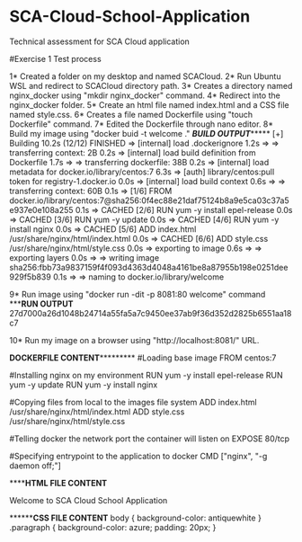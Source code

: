 # SCA-Cloud-School-Application
Technical assessment for SCA Cloud application

#Exercise 1 Test process

1* Created a folder on my desktop and named SCACloud.
2* Run Ubuntu WSL and redirect to SCACloud directory path.
3* Creates a directory named nginx_docker using "mkdir nginx_docker" command.
4* Redirect into the nginx_docker folder.
5* Create an html file named index.html and a CSS file named style.css.
6* Creates a file named Dockerfile using "touch Dockerfile" command.
7* Edited the Dockerfile through nano editor.
8* Build my image using "docker buid -t welcome ."
    *********BUILD OUTPUT**************
      [+] Building 10.2s (12/12) FINISHED
 => [internal] load .dockerignore                                                                 1.2s
 => => transferring context: 2B                                                                   0.2s
 => [internal] load build definition from Dockerfile                                              1.7s
 => => transferring dockerfile: 38B                                                               0.2s
 => [internal] load metadata for docker.io/library/centos:7                                       6.3s
 => [auth] library/centos:pull token for registry-1.docker.io                                     0.0s
 => [internal] load build context                                                                 0.6s
 => => transferring context: 60B                                                                  0.1s
 => [1/6] FROM docker.io/library/centos:7@sha256:0f4ec88e21daf75124b8a9e5ca03c37a5e937e0e108a255  0.1s
 => CACHED [2/6] RUN yum -y install epel-release                                                  0.0s
 => CACHED [3/6] RUN yum -y update                                                                0.0s
 => CACHED [4/6] RUN yum -y install nginx                                                         0.0s
 => CACHED [5/6] ADD index.html /usr/share/nginx/html/index.html                                  0.0s
 => CACHED [6/6] ADD style.css /usr/share/nginx/html/style.css                                    0.0s
 => exporting to image                                                                            0.6s
 => => exporting layers                                                                           0.0s
 => => writing image sha256:fbb73a9837159f4f093d4363d4048a4161be8a87955b198e0251dee929f5b839      0.1s
 => => naming to docker.io/library/welcome
 
 9* Run image using "docker run -dit -p 8081:80 welcome" command
   *************RUN OUTPUT**********
   27d7000a26d1048b24714a55fa5a7c9450ee37ab9f36d352d2825b6551aa18c7
   
10* Run my image on a browser using "http://localhost:8081/" URL.

**********DOCKERFILE CONTENT*******************
   #Loading base image
    FROM centos:7
    
   #Installing nginx on my environment
    RUN yum -y install epel-release
    RUN yum -y update
    RUN yum -y install nginx
    
   #Copying files from local to the images file system
    ADD index.html /usr/share/nginx/html/index.html
    ADD style.css /usr/share/nginx/html/style.css
    
   #Telling docker the network port the container will listen on
    EXPOSE 80/tcp

   #Specifying entrypoint to the application to docker
    CMD ["nginx", "-g daemon off;"]
    
  ****************HTML FILE CONTENT************
<!DOCTYPE html>
<html lang="en">
<head>
    <meta charset="UTF-8">
    <meta name="viewport" content="width=device-width, initial-scale=1.0">
	<link rel="stylesheet" type="text/css" href="style.css"/>
    <title>Welcome to SCA Cloud School Application</title>
</head>
<body>
    <p class="paragraph">Welcome to SCA Cloud School Application</p>
    
</body>
</html>

**************************CSS FILE CONTENT********************
body {
  background-color: antiquewhite
}
.paragraph {
	background-color: azure;
	padding: 20px;
}
